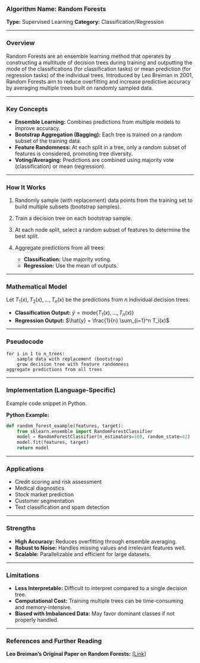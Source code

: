 ### **Algorithm Name:** Random Forests

**Type:** Supervised Learning
**Category:** Classification/Regression

---

### **Overview**

Random Forests are an ensemble learning method that operates by constructing a multitude of decision trees during training and outputting the mode of the classifications (for classification tasks) or mean prediction (for regression tasks) of the individual trees. Introduced by Leo Breiman in 2001, Random Forests aim to reduce overfitting and increase predictive accuracy by averaging multiple trees built on randomly sampled data.

---

### **Key Concepts**

* **Ensemble Learning:** Combines predictions from multiple models to improve accuracy.
* **Bootstrap Aggregation (Bagging):** Each tree is trained on a random subset of the training data.
* **Feature Randomness:** At each split in a tree, only a random subset of features is considered, promoting tree diversity.
* **Voting/Averaging:** Predictions are combined using majority vote (classification) or mean (regression).

---

### **How It Works**

1. Randomly sample (with replacement) data points from the training set to build multiple subsets (bootstrap samples).
2. Train a decision tree on each bootstrap sample.
3. At each node split, select a random subset of features to determine the best split.
4. Aggregate predictions from all trees:

   * **Classification:** Use majority voting.
   * **Regression:** Use the mean of outputs.

---

### **Mathematical Model**

Let $T_1(x), T_2(x), ..., T_n(x)$ be the predictions from $n$ individual decision trees.

* **Classification Output:**
  $\hat{y} = \text{mode} \{ T_1(x), ..., T_n(x) \}$
* **Regression Output:**
  $\hat{y} = \frac{1}{n} \sum_{i=1}^n T_i(x)$

---

### **Pseudocode**

```
for i in 1 to n_trees:
    sample data with replacement (bootstrap)
    grow decision tree with feature randomness
aggregate predictions from all trees
```

---

### **Implementation (Language-Specific)**

Example code snippet in Python.

**Python Example:**

```python
def random_forest_example(features, target):
    from sklearn.ensemble import RandomForestClassifier
    model = RandomForestClassifier(n_estimators=100, random_state=42)
    model.fit(features, target)
    return model
```

---

### **Applications**

* Credit scoring and risk assessment
* Medical diagnostics
* Stock market prediction
* Customer segmentation
* Text classification and spam detection

---

### **Strengths**

* **High Accuracy:** Reduces overfitting through ensemble averaging.
* **Robust to Noise:** Handles missing values and irrelevant features well.
* **Scalable:** Parallelizable and efficient for large datasets.

---

### **Limitations**

* **Less Interpretable:** Difficult to interpret compared to a single decision tree.
* **Computational Cost:** Training multiple trees can be time-consuming and memory-intensive.
* **Biased with Imbalanced Data:** May favor dominant classes if not properly handled.

---

### **References and Further Reading**

**Leo Breiman’s Original Paper on Random Forests:** \[[Link](https://www.stat.berkeley.edu/~breiman/randomforest2001.pdf)]
